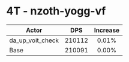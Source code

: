 # 4T - nzoth-yogg-vf
| Actor | DPS | Increase |
|---|:---:|:---:|
|da_up_voit_check|210112|0.01%|
|Base|210091|0.00%|
